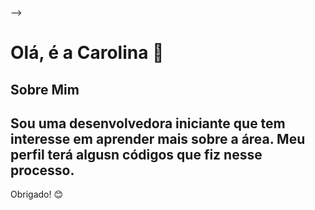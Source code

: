 
-->
# Olá, é a Carolina 👋

## Sobre Mim

Sou uma desenvolvedora iniciante que tem interesse em aprender mais sobre a área. Meu perfil terá algusn códigos que fiz nesse processo.
---

Obrigado! 😊

